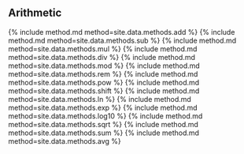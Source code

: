 ## Arithmetic

{% include method.md method=site.data.methods.add %}
{% include method.md method=site.data.methods.sub %}
{% include method.md method=site.data.methods.mul %}
{% include method.md method=site.data.methods.div %}
{% include method.md method=site.data.methods.mod %}
{% include method.md method=site.data.methods.rem %}
{% include method.md method=site.data.methods.pow %}
{% include method.md method=site.data.methods.shift %}
{% include method.md method=site.data.methods.ln %}
{% include method.md method=site.data.methods.exp %}
{% include method.md method=site.data.methods.log10 %}
{% include method.md method=site.data.methods.sqrt %}
{% include method.md method=site.data.methods.sum %}
{% include method.md method=site.data.methods.avg %}
